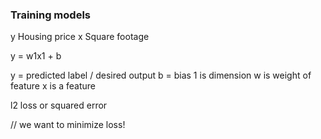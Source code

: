 ### Training models

y Housing price
x Square footage

y = w1x1 + b


y = predicted label / desired output
b = bias
1 is dimension
w is weight of feature
x is a feature

l2 loss or squared error

// we want to minimize loss!